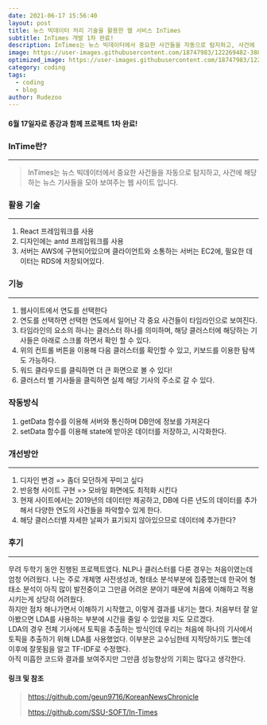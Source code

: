 ```yaml
---
date: 2021-06-17 15:56:40
layout: post
title: 뉴스 빅데이터 처리 기술을 활용한 웹 서비스 InTimes
subtitle: InTimes 개발 1차 완료!
description: InTimes는 뉴스 빅데이터에서 중요한 사건들을 자동으로 탐지하고, 사건에 해당하는 뉴스 기사들을 모아 보여주는 웹 사이트 입니다.
image: https://user-images.githubusercontent.com/18747983/122269482-388f1d00-cf18-11eb-8e97-e8e63464a1ec.png
optimized_image: https://user-images.githubusercontent.com/18747983/122269482-388f1d00-cf18-11eb-8e97-e8e63464a1ec.png
category: coding
tags:
  - coding
  - blog
author: Rudezoo
---
```


#### 6월 17일자로 종강과 함께 프로젝트 1차 완료!



### InTime란?
***
>InTimes는 뉴스 빅데이터에서 중요한 사건들을 자동으로 탐지하고, 사건에 해당하는 뉴스 기사들을 모아 보여주는 웹 사이트 입니다.



### 활용 기술
***
1.  React 프레임워크를 사용
2. 디자인에는 antd 프레임워크를 사용
3. 서버는 AWS에 구현되어있으며 클라이언트와 소통하는 서버는 EC2에, 필요한 데이터는 RDS에 저장되어있다.



### 기능
***
1. 웹사이트에서 연도를 선택한다
2. 연도를 선택하면 선택한 연도에서 일어난 각 중요 사건들이 타임라인으로 보여진다.
3. 타임라인의 요소의 하나는 클러스터 하나를 의미하며, 해당 클러스터에 해당하는 기사들은 아래로 스크롤 하면서 확인 할 수 있다.
4. 위의 컨트롤 버튼을 이용해 다음 클러스터를 확인할 수 있고, 키보드를 이용한 탐색도 가능하다.
5. 워드 클라우드를 클릭하면 더 큰 화면으로 볼 수 있다!
6. 클러스터 별 기사들을 클릭하면 실제 해당 기사의 주소로 갈 수 있다.



### 작동방식

1. getData 함수를 이용해 서버와 통신하며 DB안에 정보를 가져온다
2. setData 함수를 이용해 state에 받아온 데이터를 저장하고, 시각화한다.



### 개선방안
***
1. 디자인 변경 => 좀더 모던하게 꾸미고 싶다
2. 반응형 사이트 구현 => 모바일 화면에도 최적화 시킨다
3. 현재 사이트에서는 2019년의 데이터만 제공하고, DB에 다른 년도의 데이터를 추가해서 다양한 연도의 사건들을 파악할수 있게 한다.
4. 해당 클러스터별 자세한 날짜가 표기되지 않아있으므로 데이터에 추가한다?



### 후기
***
무려 두학기 동안 진행된 프로젝트였다. NLP나 클러스터를 다룬 경우는 처음이였는데 엄청 어려웠다. 나는 주로 개체명 사전생성과, 형태소 분석부분에 집중했는데 한국어 형태소 분석이 아직 많이 발전중이고 그만큼 어려운 분야기 때문에 처음에 이해하고 적용시키는게 상당히 어려웠다.  
하지만 점차 해나가면서 이해하기 시작했고, 이렇게 결과를 내기는 했다. 처음부터 잘 알아봤으면 LDA를 사용하는 부분에 시간을 줄일 수 있었을 지도 모르겠다.  
LDA의 경우 전체 기사에서 토픽을 추출하는 방식인데 우리는 처음에 하나의 기사에서 토픽을 추출하기 위해 LDA를 사용했었다. 이부분은 교수님한테 지적당하기도 했는데 이후에 잘못됨을 알고 TF-IDF로 수정했다.  
아직 미흡한 코드와 결과를 보여주지만  그만큼 성능향상의 기회는 많다고 생각한다.



#### 링크 및 참조

>https://github.com/geun9716/KoreanNewsChronicle
>
>https://github.com/SSU-SOFT/In-Times









